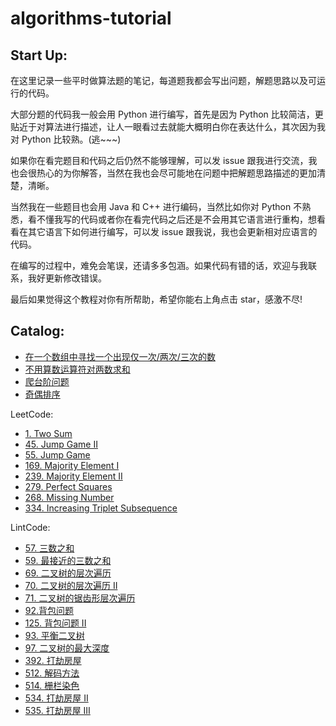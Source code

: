 # algorithms-tutorial

## Start Up:

在这里记录一些平时做算法题的笔记，每道题我都会写出问题，解题思路以及可运行的代码。

大部分题的代码我一般会用 Python 进行编写，首先是因为 Python 比较简洁，更贴近于对算法进行描述，让人一眼看过去就能大概明白你在表达什么，其次因为我对 Python 比较熟。(逃~~~)

如果你在看完题目和代码之后仍然不能够理解，可以发 issue 跟我进行交流，我也会很热心的为你解答，当然在我也会尽可能地在问题中把解题思路描述的更加清楚，清晰。

当然我在一些题目也会用 Java 和 C++ 进行编码，当然比如你对 Python 不熟悉，看不懂我写的代码或者你在看完代码之后还是不会用其它语言进行重构，想看看在其它语言下如何进行编写，可以发 issue 跟我说，我也会更新相对应语言的代码。

在编写的过程中，难免会笔误，还请多多包涵。如果代码有错的话，欢迎与我联系，我好更新修改错误。

最后如果觉得这个教程对你有所帮助，希望你能右上角点击 star，感激不尽! 

## Catalog:

* [在一个数组中寻找一个出现仅一次/两次/三次的数](https://github.com/happylindz/algorithms-tutorial/tree/master/others/findNumberInArray)    
* [不用算数运算符对两数求和](https://github.com/happylindz/algorithms-tutorial/tree/master/others/APlusB)    
* [爬台阶问题](https://github.com/happylindz/algorithms-tutorial/tree/master/others/ClimbStairs)   
* [奇偶排序](https://github.com/happylindz/algorithms-tutorial/tree/master/others/OddEvenSort)   

LeetCode:

* [1. Two Sum](https://github.com/happylindz/algorithms-tutorial/tree/master/leetcode/TwoSum)
* [45. Jump Game II](https://github.com/happylindz/algorithms-tutorial/tree/master/leetcode/JumpGame)
* [55. Jump Game](https://github.com/happylindz/algorithms-tutorial/tree/master/leetcode/JumpGame)
* [169. Majority Element I](https://github.com/happylindz/algorithms-tutorial/tree/master/leetcode/MajorityElement)
* [239. Majority Element II](https://github.com/happylindz/algorithms-tutorial/tree/master/leetcode/MajorityElement)
* [279. Perfect Squares](https://github.com/happylindz/algorithms-tutorial/tree/master/leetcode/PerfectSquares)
* [268. Missing Number](https://github.com/happylindz/algorithms-tutorial/tree/master/leetcode/MissingNumber)
* [334. Increasing Triplet Subsequence](https://github.com/happylindz/algorithms-tutorial/tree/master/leetcode/IncreasingTriplet)

LintCode: 

* [57. 三数之和](https://github.com/happylindz/algorithms-tutorial/tree/master/lintcode/ThreeSum)
* [59. 最接近的三数之和](https://github.com/happylindz/algorithms-tutorial/tree/master/lintcode/ThreeSum)
* [69. 二叉树的层次遍历](https://github.com/happylindz/algorithms-tutorial/tree/master/lintcode/Tree/LevelOrder)
* [70. 二叉树的层次遍历 II](https://github.com/happylindz/algorithms-tutorial/tree/master/lintcode/Tree/LevelOrder)
* [71. 二叉树的锯齿形层次遍历](https://github.com/happylindz/algorithms-tutorial/tree/master/lintcode/Tree/LevelOrder)
* [92.背包问题](https://github.com/happylindz/algorithms-tutorial/tree/master/lintcode/Backpack)
* [125. 背包问题 II](https://github.com/happylindz/algorithms-tutorial/tree/master/lintcode/Backpack)
* [93. 平衡二叉树](https://github.com/happylindz/algorithms-tutorial/tree/master/lintcode/Tree/BalancedTree)
* [97. 二叉树的最大深度](https://github.com/happylindz/algorithms-tutorial/tree/master/lintcode/Tree/MaximumDepth)
* [392. 打劫房屋](https://github.com/happylindz/algorithms-tutorial/tree/master/lintcode/HouseRobber)
* [512. 解码方法](https://github.com/happylindz/algorithms-tutorial/tree/master/lintcode/Decodings)
* [514. 栅栏染色](https://github.com/happylindz/algorithms-tutorial/tree/master/lintcode/NumKeys)
* [534. 打劫房屋 II](https://github.com/happylindz/algorithms-tutorial/tree/master/lintcode/HouseRobber)
* [535. 打劫房屋 III](https://github.com/happylindz/algorithms-tutorial/tree/master/lintcode/HouseRobber)










